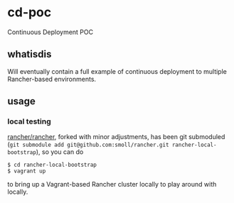 # cd-poc
Continuous Deployment POC

## whatisdis

Will eventually contain a full example of continuous deployment to multiple Rancher-based environments.

## usage

### local testing

[rancher/rancher](https://github.com/rancher/rancher), forked with minor adjustments, has been git submoduled (`git submodule add git@github.com:smoll/rancher.git rancher-local-bootstrap`), so you can do

```
$ cd rancher-local-bootstrap
$ vagrant up
```

to bring up a Vagrant-based Rancher cluster locally to play around with locally.
